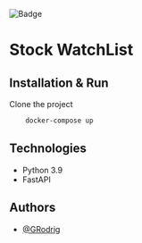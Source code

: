 
![Badge](https://img.shields.io/static/v1?label=Python&message=3.9&color=3776AB&style=for-the-badge&logo=Python)

# Stock WatchList


## Installation & Run

Clone the project

```bash
    docker-compose up
```

## Technologies

- Python 3.9
- FastAPI


## Authors

- [@GRodrig](https://www.github.com/GRodrig)
